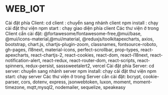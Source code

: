# WEB_IOT
Cài đặt phía Client:
cd client : chuyển sang nhánh client 
npm install : chạy cài đặt thư viện
npm start : chạy giao diện phía client
Các thư viện ở trong Client cần cài đặt: @fortawesome/fontawesome-free,@mui/base, @mui/icons-material,@mui/material, @reduxjs/toolkitapexcharts, axios, bootstrap, chart.js, chartjs-plugin-zoom, classnames, fontsource-roboto, gh-pages, i18next, material-icons, perfect-scrollbar, prop-types, react-apexcharts, react-chartjs-2, react-cookies, react-dom, react-i18next, react-notification-alert, react-redux, react-router-dom, react-scripts, react-spinners, redux-persist, sasssweetalert2, vercel
Cài đặt phía Server:
cd server: chuyển sang nhánh server
npm install: chạy cài đặt thư viện
npm start: chạy server
Các thư viện ở trong Server cần cài đặt: bcrypt, cookie-parser, cors, dotenv, express, jsonwebtoken, luxon, moment, moment-timezone, mqtt,mysql2, nodemailer, sequelize, speakeasy
